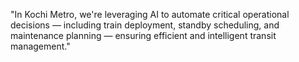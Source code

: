 "In Kochi Metro, we're leveraging AI to automate critical operational decisions — including train deployment, standby scheduling, and maintenance planning — ensuring efficient and intelligent transit management."
